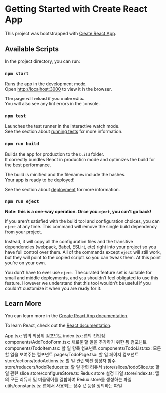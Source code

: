 # Getting Started with Create React App

This project was bootstrapped with [Create React App](https://github.com/facebook/create-react-app).

## Available Scripts

In the project directory, you can run:

### `npm start`

Runs the app in the development mode.\
Open [http://localhost:3000](http://localhost:3000) to view it in the browser.

The page will reload if you make edits.\
You will also see any lint errors in the console.

### `npm test`

Launches the test runner in the interactive watch mode.\
See the section about [running tests](https://facebook.github.io/create-react-app/docs/running-tests) for more information.

### `npm run build`

Builds the app for production to the `build` folder.\
It correctly bundles React in production mode and optimizes the build for the best performance.

The build is minified and the filenames include the hashes.\
Your app is ready to be deployed!

See the section about [deployment](https://facebook.github.io/create-react-app/docs/deployment) for more information.

### `npm run eject`

**Note: this is a one-way operation. Once you `eject`, you can’t go back!**

If you aren’t satisfied with the build tool and configuration choices, you can `eject` at any time. This command will remove the single build dependency from your project.

Instead, it will copy all the configuration files and the transitive dependencies (webpack, Babel, ESLint, etc) right into your project so you have full control over them. All of the commands except `eject` will still work, but they will point to the copied scripts so you can tweak them. At this point you’re on your own.

You don’t have to ever use `eject`. The curated feature set is suitable for small and middle deployments, and you shouldn’t feel obligated to use this feature. However we understand that this tool wouldn’t be useful if you couldn’t customize it when you are ready for it.

## Learn More

You can learn more in the [Create React App documentation](https://facebook.github.io/create-react-app/docs/getting-started).

To learn React, check out the [React documentation](https://reactjs.org/).


App.tsx: 앱의 최상위 컴포넌트
index.tsx: 앱의 진입점
components/AddTodoForm.tsx: 새로운 할 일을 추가하기 위한 폼 컴포넌트
components/TodoItem.tsx: 할 일 항목 컴포넌트
components/TodoList.tsx: 모든 할 일을 보여주는 컴포넌트
pages/TodoPage.tsx: 할 일 페이지 컴포넌트
store/actions/todoActions.ts: 할 일 관련 액션 생성자 함수
store/reducers/todoReducer.ts: 할 일 관련 리듀서
store/slices/todoSlice.ts: 할 일 관련 slice
store/configureStore.ts: Redux store 설정 파일
store/index.ts: 앱의 모든 리듀서 및 미들웨어를 결합하여 Redux store를 생성하는 파일
utils/constants.ts: 앱에서 사용되는 상수 값 등을 정의하는 파일